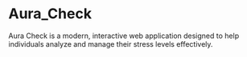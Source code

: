 # Aura_Check
Aura Check is a modern, interactive web application designed to help individuals analyze and manage their stress levels effectively.
